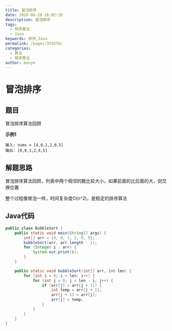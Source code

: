 ```yaml
---
title: 冒泡排序
date: 2020-06-28 16:02:20
description: 冒泡排序
tags: 
  - 排序算法
  - Java
keywords: 排序,Java
permalink: /pages/3fd3f6/
categories: 
  - 算法
  - 排序算法
author: benym
---
```


# 冒泡排序

## 题目

冒泡排序算法回顾

 

**示例1**

```
输入: nums = [4,0,1,2,0,5]
输出: [0,0,1,2,4,5]
```

## 解题思路

冒泡排序算法回顾，列表中两个相邻的数比较大小，如果前面的比后面的大，则交换位置

整个过程像冒泡一样，时间复杂度O(n^2)，是稳定的排序算法

## Java代码

```java
public class BubbleSort {
    public static void main(String[] args) {
        int[] arr = {4, 0, 1, 2, 0, 5};
        bubbleSort(arr, arr.length - 1);
        for (Integer i : arr) {
            System.out.print(i);
        }
    }

    public static void bubbleSort(int[] arr, int len) {
        for (int i = 0; i < len; i++) {
            for (int j = 0; j < len - i; j++) {
                if (arr[j] > arr[j + 1]) {
                    int temp = arr[j + 1];
                    arr[j + 1] = arr[j];
                    arr[j] = temp;
                }
            }
        }
    }
}
```

